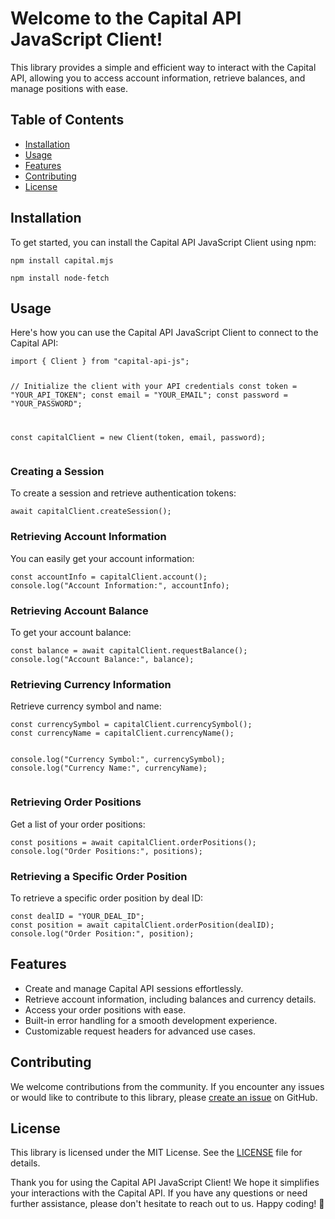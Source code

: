 <!DOCTYPE html>
<html>

<head>
</head>

<body>
    <h1>Welcome to the Capital API JavaScript Client!</h1>
    <p>This library provides a simple and efficient way to interact with the Capital API, allowing you to access
        account information, retrieve balances, and manage positions with ease.</p>
    <h2>Table of Contents</h2>
    <ul>
        <li><a href="#installation">Installation</a></li>
        <li><a href="#usage">Usage</a></li>
        <li><a href="#features">Features</a></li>
        <li><a href="#contributing">Contributing</a></li>
        <li><a href="#license">License</a></li>
    </ul>
<h2 id="installation">Installation</h2>
    <p>To get started, you can install the Capital API JavaScript Client using npm:</p>
    <pre><code>npm install capital.mjs</code></pre>
    <pre><code>npm install node-fetch</code></pre>
<h2 id="usage">Usage</h2>
    <p>Here's how you can use the Capital API JavaScript Client to connect to the Capital API:</p>
    <pre><code>import { Client } from "capital-api-js";

// Initialize the client with your API credentials
const token = "YOUR_API_TOKEN";
const email = "YOUR_EMAIL";
const password = "YOUR_PASSWORD";

const capitalClient = new Client(token, email, password);
</code></pre>
 <h3>Creating a Session</h3>
    <p>To create a session and retrieve authentication tokens:</p>
    <pre><code>await capitalClient.createSession();
</code></pre>

<h3>Retrieving Account Information</h3>
    <p>You can easily get your account information:</p>
    <pre><code>const accountInfo = capitalClient.account();
console.log("Account Information:", accountInfo);
</code></pre>

<h3>Retrieving Account Balance</h3>
    <p>To get your account balance:</p>
    <pre><code>const balance = await capitalClient.requestBalance();
console.log("Account Balance:", balance);
</code></pre>

<h3>Retrieving Currency Information</h3>
    <p>Retrieve currency symbol and name:</p>
    <pre><code>const currencySymbol = capitalClient.currencySymbol();
const currencyName = capitalClient.currencyName();

console.log("Currency Symbol:", currencySymbol);
console.log("Currency Name:", currencyName);
</code></pre>

 <h3>Retrieving Order Positions</h3>
    <p>Get a list of your order positions:</p>
    <pre><code>const positions = await capitalClient.orderPositions();
console.log("Order Positions:", positions);
</code></pre>

<h3>Retrieving a Specific Order Position</h3>
<p>To retrieve a specific order position by deal ID:</p>
    <pre><code>const dealID = "YOUR_DEAL_ID";
const position = await capitalClient.orderPosition(dealID);
console.log("Order Position:", position);
</code></pre>

 <h2 id="features">Features</h2>
    <ul>
        <li>Create and manage Capital API sessions effortlessly.</li>
        <li>Retrieve account information, including balances and currency details.</li>
        <li>Access your order positions with ease.</li>
        <li>Built-in error handling for a smooth development experience.</li>
        <li>Customizable request headers for advanced use cases.</li>
    </ul>

<h2 id="contributing">Contributing</h2>
    <p>We welcome contributions from the community. If you encounter any issues or would like to contribute to this
        library, please <a href="https://github.com/MalakiaDaley/CapitalAPI-Javascript-Basic/issues">create an issue</a> on GitHub.</p>

<h2 id="license">License</h2>
    <p>This library is licensed under the MIT License. See the <a href="LICENSE">LICENSE</a> file for details.</p>

<p>Thank you for using the Capital API JavaScript Client! We hope it simplifies your interactions with the Capital
        API. If you have any questions or need further assistance, please don't hesitate to reach out to us. Happy
        coding! 🚀</p>
</body>

</html>
